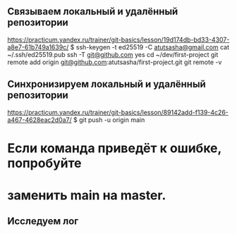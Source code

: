 
## Связываем локальный и удалённый репозитории
https://practicum.yandex.ru/trainer/git-basics/lesson/19d174db-bd33-4307-a8e7-61b749a1639c/
$
ssh-keygen -t ed25519 -C atutsasha@gmail.com
cat ~/.ssh/ed25519.pub
ssh -T git@github.com
	yes
cd ~/dev/first-project
git remote add origin git@github.com:atutsasha/first-project.git
git remote -v


## Синхронизируем локальный и удалённый репозитории
https://practicum.yandex.ru/trainer/git-basics/lesson/89142add-f139-4c26-a467-4628eac2d0a7/
$ 
git push -u origin main 
# Если команда приведёт к ошибке, попробуйте 
# заменить main на master.


## Исследуем лог




